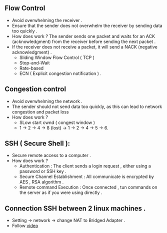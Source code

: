 ## Flow Control 
* Avoid overwhelming the receiver .
* Ensure that the sender does not overwhelm the receiver by sending data too quickly .
* How does work ?   The sender sends one packet and waits for an ACK (acknowledgment) from the receiver before sending the next packet .
* If the receiver does not receive a packet, it will send a NACK (negative acknowledgment) .
    * Sliding Window Flow Control ( TCP )
    * Stop-and-Wait 
    * Rate-based 
    * ECN ( Explicit congestion notification ) .

## Congestion control 
* Avoid overwhelming the network . 
* The sender should not send data too quickly, as this can lead to network congestion and packet loss
* How does work ?   
    * SLow start cwnd ( congest window )
    * 1 -> 2 -> 4 -> 8 (lost) -> 1 -> 2 -> 4 -> 5 -> 6. 


## SSH ( Secure Shell ):
* Secure remote access to a computer . 
* How does work ? 
    * Authentication : The client sends a login request , either using a password or SSH key .
    * Secure Channel Establishment : All communicate is encrypted by AES , RSA algorithm .
    * Remote command Execution : Once connected , tun commands on the server as if you were using directly .

## Connection SSH between 2 linux machines .
* Setting -> network -> change NAT to Bridged Adapter .
* Follow [video ](https://www.youtube.com/watch?v=rhFLfwZzlGA)